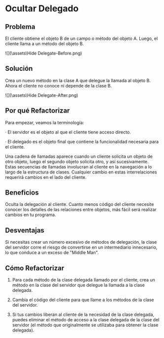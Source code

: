 # Ocultar Delegado
## Problema
El cliente obtiene el objeto B de un campo o método del objeto A. Luego, el cliente llama a un método del objeto B.

![](\assets\Hide Delegate-Before.png)

## Solución
Crea un nuevo método en la clase A que delegue la llamada al objeto B. Ahora el cliente no conoce ni depende de la clase B.

![](\assets\Hide Delegate-After.png)

## Por qué Refactorizar
Para empezar, veamos la terminología:

 · El servidor es el objeto al que el cliente tiene acceso directo.

 · El delegado es el objeto final que contiene la funcionalidad necesaria para el cliente.

Una cadena de llamadas aparece cuando un cliente solicita un objeto de otro objeto, luego el segundo objeto solicita otro, y así sucesivamente. Estas secuencias de llamadas involucran al cliente en la navegación a lo largo de la estructura de clases. Cualquier cambio en estas interrelaciones requerirá cambios en el lado del cliente.

## Beneficios
Oculta la delegación al cliente. Cuanto menos código del cliente necesite conocer los detalles de las relaciones entre objetos, más fácil será realizar cambios en tu programa.

## Desventajas
Si necesitas crear un número excesivo de métodos de delegación, la clase del servidor corre el riesgo de convertirse en un intermediario innecesario, lo que conduce a un exceso de "Middle Man".

## Cómo Refactorizar
 1. Para cada método de la clase delegada llamado por el cliente, crea un método en la clase del servidor que delegue la llamada a la clase delegada.

 2. Cambia el código del cliente para que llame a los métodos de la clase del servidor.

 3. Si tus cambios liberan al cliente de la necesidad de la clase delegada, puedes eliminar el método de acceso a la clase delegada de la clase del servidor (el método que originalmente se utilizaba para obtener la clase delegada).